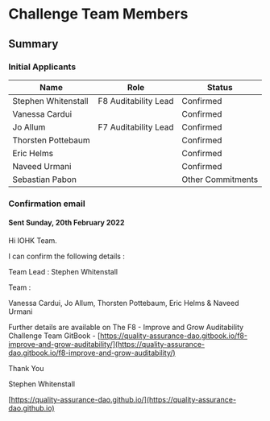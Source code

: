 # Challenge Team Members

## Summary

### Initial Applicants

| Name                | Role                 | Status            |
| ------------------- | -------------------- | ----------------- |
| Stephen Whitenstall | F8 Auditability Lead | Confirmed         |
| Vanessa Cardui      |                      | Confirmed         |
| Jo Allum            | F7 Auditability Lead | Confirmed         |
| Thorsten Pottebaum  |                      | Confirmed         |
| Eric Helms          |                      | Confirmed         |
| Naveed Urmani       |                      | Confirmed         |
| Sebastian Pabon     |                      | Other Commitments |

### Confirmation email

#### Sent Sunday, 20th February 2022

Hi IOHK Team.&#x20;

I can confirm the following details :&#x20;

Team Lead : Stephen Whitenstall&#x20;

Team :&#x20;

Vanessa Cardui, Jo Allum, Thorsten Pottebaum, Eric Helms & Naveed Urmani&#x20;

Further details are available on The F8 - Improve and Grow Auditability Challenge Team GitBook - [https://quality-assurance-dao.gitbook.io/f8-improve-and-grow-auditability/](https://quality-assurance-dao.gitbook.io/f8-improve-and-grow-auditability/)

&#x20;Thank You&#x20;

Stephen Whitenstall&#x20;

[https://quality-assurance-dao.github.io/](https://quality-assurance-dao.github.io)
